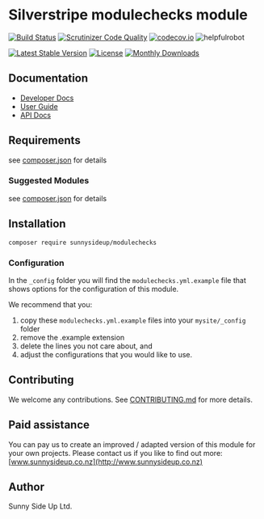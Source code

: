 # Silverstripe modulechecks module
[![Build Status](https://travis-ci.org/sunnysideup/silverstripe-modulechecks.svg?branch=master)](https://travis-ci.org/sunnysideup/silverstripe-modulechecks)
[![Scrutinizer Code Quality](https://scrutinizer-ci.com/g/sunnysideup/silverstripe-modulechecks/badges/quality-score.png?b=master)](https://scrutinizer-ci.com/g/sunnysideup/silverstripe-modulechecks/?branch=master)
[![codecov.io](https://codecov.io/github/sunnysideup/silverstripe-modulechecks/coverage.svg?branch=master)](https://codecov.io/github/sunnysideup/silverstripe-modulechecks?branch=master)
![helpfulrobot](https://helpfulrobot.io/sunnysideup/modulechecks/badge)

[![Latest Stable Version](https://poser.pugx.org/sunnysideup/modulechecks/version)](https://packagist.org/packages/sunnysideup/modulechecks)
[![License](https://poser.pugx.org/sunnysideup/modulechecks/license)](https://packagist.org/packages/sunnysideup/modulechecks)
[![Monthly Downloads](https://poser.pugx.org/sunnysideup/modulechecks/d/monthly)](https://packagist.org/packages/sunnysideup/modulechecks)


## Documentation



 * [Developer Docs](docs/en/INDEX.md)
 * [User Guide](docs/en/userguide.md)
 * [API Docs](http://docs.ssmods.com/sunnysideup/modulechecks)

## Requirements



see [composer.json](composer.json) for details

### Suggested Modules



see [composer.json](composer.json) for details


## Installation


```
composer require sunnysideup/modulechecks
```

### Configuration



In the `_config` folder you will find the `modulechecks.yml.example`
file that shows options for the configuration of this module.

We recommend that you:

  1. copy these `modulechecks.yml.example` files into your
`mysite/_config` folder
  2. remove the .example extension
  3. delete the lines you not care about, and
  4. adjust the configurations that you would like to use.


## Contributing



We welcome any contributions. See [CONTRIBUTING.md](CONTRIBUTING.md) for more details.

## Paid assistance



You can pay us to create an improved / adapted version of this module for your own projects.  Please contact us if you like to find out more: [www.sunnysideup.co.nz](http://www.sunnysideup.co.nz)

## Author



Sunny Side Up Ltd.

